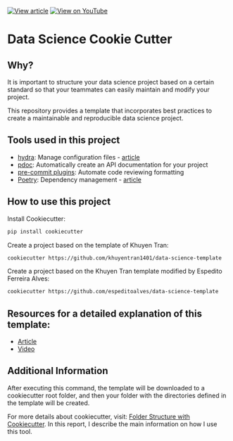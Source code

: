 [![View article](https://img.shields.io/badge/Data_Science_Simplified-View_article-blue)](https://mathdatasimplified.com/2023/06/17/how-to-structure-a-data-science-project-for-readability-and-transparency-2/) [![View on YouTube](https://img.shields.io/badge/YouTube-Watch%20on%20Youtube-red?logo=youtube)](https://youtu.be/TzvcPi3nsdw) 

# Data Science Cookie Cutter

## Why?
It is important to structure your data science project based on a certain standard so that your teammates can easily maintain and modify your project.

This repository provides a template that incorporates best practices to create a maintainable and reproducible data science project.  

## Tools used in this project
* [hydra](https://hydra.cc/): Manage configuration files - [article](https://mathdatasimplified.com/stop-hard-coding-in-a-data-science-project-use-configuration-files-instead/)
* [pdoc](https://github.com/pdoc3/pdoc): Automatically create an API documentation for your project
* [pre-commit plugins](https://pre-commit.com/): Automate code reviewing formatting
* [Poetry](https://towardsdatascience.com/how-to-effortlessly-publish-your-python-package-to-pypi-using-poetry-44b305362f9f): Dependency management - [article](https://mathdatasimplified.com/poetry-a-better-way-to-manage-python-dependencies/)

## How to use this project

Install Cookiecutter:
```bash
pip install cookiecutter
```

Create a project based on the template of Khuyen Tran:
```bash
cookiecutter https://github.com/khuyentran1401/data-science-template
```
Create a project based on the Khuyen Tran template modified by Espedito Ferreira Alves:
```bash
cookiecutter https://github.com/espeditoalves/data-science-template
```
## Resources for a detailed explanation of this template:
- [Article](https://mathdatasimplified.com/how-to-structure-a-data-science-project-for-readability-and-transparency-2/)
- [Video](https://youtu.be/TzvcPi3nsdw)

## Additional Information
After executing this command, the template will be downloaded to a cookiecutter root folder, and then your folder with the directories defined in the template will be created.

For more details about cookiecutter, visit: [Folder Structure with Cookiecutter](https://github.com/espeditoalves/PythonDataLab/blob/main/Ferramentas_projetos/page/Estrutura_pastas_README.md).
In this report, I describe the main information on how I use this tool.